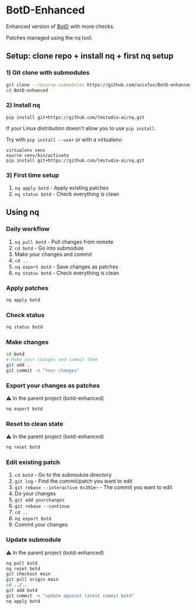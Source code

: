 # BotD-Enhanced

Enhanced version of [BotD](https://github.com/fingerprintjs/BotD) with more checks.

Patches managed using the nq tool.

## Setup: clone repo + install nq + first nq setup

### 1) Git clone with submodules

```bash
git clone --recurse-submodules https://github.com/unixfox/BotD-enhanced.git
cd BotD-enhanced
```

### 2) Install nq

```
pip install git+https://github.com/lmstudio-ai/nq.git
```

If your Linux distribution doesn't allow you to use `pip install`.

Try with `pip install --user` or with a virtualenv:
```
virtualenv venv
source venv/bin/activate
pip install git+https://github.com/lmstudio-ai/nq.git
```

### 3) First time setup

1. `nq apply botd` - Apply existing patches
2. `nq status botd` - Check everything is clean

## Using nq

### Daily workflow

1. `nq pull botd` - Pull changes from remote
2. `cd botd` - Go into submodule
3. Make your changes and commit
4. `cd ..`
5. `nq export botd` - Save changes as patches
6. `nq status botd` - Check everything is clean

### Apply patches
```bash
nq apply botd
```

### Check status
```bash
nq status botd
```

### Make changes
```bash
cd botd
# Make your changes and commit them
git add .
git commit -m "Your changes"
```

### Export your changes as patches
⚠ In the parent project (botd-enhanced)

```bash
nq export botd
```

### Reset to clean state
⚠ In the parent project (botd-enhanced)

```bash
nq reset botd
```

### Edit existing patch

1. `cd botd` - Go to the submodule directory
2. `git log` - Find the commit/patch you want to edit
3. `git rebase --interactive 6c391e~` - The commit you want to edit
4. Do your changes
5. `git add yourchanges`
6. `git rebase --continue`
7. `cd ..`
8. `nq export botd`
9. Commit your changes

### Update submodule
⚠ In the parent project (botd-enhanced)

```bash
nq pull botd
nq reset botd
git checkout main
git pull origin main
cd ../..
git add botd
git commit -m "update against latest commit botd"
nq apply botd
```
